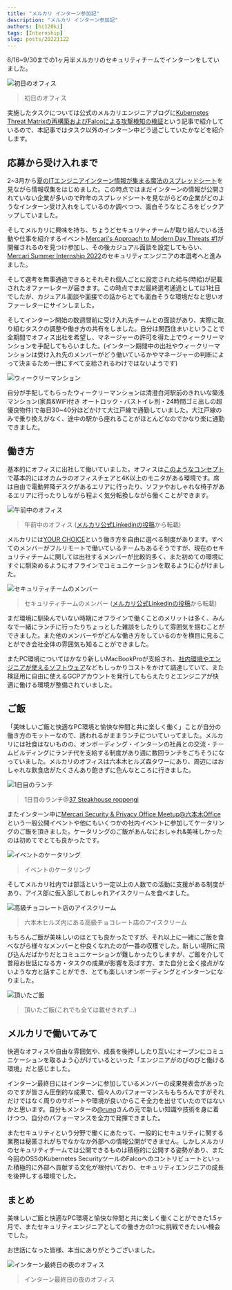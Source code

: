 ```yaml
---
title: "メルカリ インターン参加記"
description: "メルカリ インターン参加記"
authors: [hi120ki]
tags: [Internship]
slug: posts/20221122
---
```


8/16~9/30までの1ヶ月半メルカリのセキュリティチームでインターンをしていました。

<!-- truncate -->

![初日のオフィス](/img/hugo/mercari-day1-tower.jpg)

> 初日のオフィス

実施したタスクについては公式のメルカリエンジニアブログに[Kubernetes Threat Matrixの再構築およびFalcoによる攻撃検知の検証](https://engineering.mercari.com/blog/entry/20220928-kubernetes-threat-matrix-and-attack-detection-by-falco/)という記事で紹介しているので、本記事ではタスク以外のインターン中どう過ごしていたかなどを紹介します。

## 応募から受け入れまで

2~3月から[夏のITエンジニアインターン情報が集まる魔法のスプレッドシート](https://docs.google.com/spreadsheets/d/e/2PACX-1vSDSvWQNtJMW5IUsLF6FP12PNt8nSqaqw554UiNnUEYAZlWSp7PU509-M2IJ96D72gpCJznDvyied57/pubhtml)を見ながら情報収集をはじめました。この時点ではまだインターンの情報が公開されていない企業が多いので昨年のスプレッドシートを見ながらどの企業がどのようなインターン受け入れをしているのか調べつつ、面白そうなところをピックアップしていました。

そしてメルカリに興味を持ち、ちょうどセキュリティチームが取り組んでいる活動や仕事を紹介するイベント[Mercari's Approach to Modern Day Threats #1](https://mercari.connpass.com/event/241718/)が開催されるのを見つけ参加し、その後カジュアル面談を設定してもらい、[Mercari Summer Internship 2022](https://mercan.mercari.com/articles/33572/)のセキュリティエンジニアの本選考へと進みました。

そして選考を無事通過できるとそれぞれ個人ごとに設定された給与(時給)が記載されたオファーレターが届きます。この時点でまだ最終選考通過としては1社目でしたが、カジュアル面談や面接での話からとても面白そうな環境だなと思いオファーレターにサインしました。

そしてインターン開始の数週間前に受け入れ先チームとの面談があり、実際に取り組むタスクの調整や働き方の共有をしました。自分は関西住まいということで全期間でオフィス出社を希望し、マネージャーの許可を得た上でウィークリーマンションを手配してもらいました。(インターン期間中の出社やウィークリーマンションは受け入れ先のメンバーがどう働いているかやマネージャーの判断によって決まるため一律にすべて支給されるわけではないようです)

![ウィークリーマンション](/img/hugo/mercari-room.jpg)

自分が手配してもらったウィークリーマンションは清澄白河駅前のきれいな築浅マンション(家具&WiFi付き オートロック・バストイレ別・24時間ゴミ出しの超優良物件)で毎日30~40分ほどかけて大江戸線で通勤していました。大江戸線のみで乗り換えがなく、途中の駅から座れることがほとんどなのでかなり楽に通勤できました。

## 働き方

基本的にオフィスに出社して働いていました。オフィスは[このようなコンセプト](https://careers.mercari.com/jp/location/)で基本的にはオカムラのオフィスチェアと4K以上のモニタがある環境です。席は自由で電動昇降デスクがあるエリアに行ったり、ソファやおしゃれな椅子があるエリアに行ったりしながら程よく気分転換しながら働くことができます。

![午前中のオフィス](/img/hugo/mercari-office.jpg)

> 午前中のオフィス
> ([メルカリ公式Linkedinの投稿](https://www.linkedin.com/feed/update/urn:li:activity:6973855612199714816?updateEntityUrn=urn%3Ali%3Afs_feedUpdate%3A%28V2%2Curn%3Ali%3Aactivity%3A6973855612199714816%29)から転載)

メルカリには[YOUR CHOICE](https://about.mercari.com/press/news/articles/20210901_yourchoice/)という働き方を自由に選べる制度があります。すべてのメンバーがフルリモートで働いているチームもあるそうですが、現在のセキュリティチームに関しては出社するメンバーが比較的多く、また初めての環境にすぐに馴染めるようにオフラインでコミュニケーションを取るように心がけました。

![セキュリティチームのメンバー](/img/hugo/mercari-team.jpg)

> セキュリティチームのメンバー
> ([メルカリ公式Linkedinの投稿](https://www.linkedin.com/posts/mercari-inc-_yourchoice-mercariyourchoice-remotework-activity-6983612244110577664-BRVt)から転載)

まだ環境に馴染んでいない時期にオフラインで働くことのメリットは多く、みんなで一緒にランチに行ったりちょっとした雑談をしたりして雰囲気を掴むことができました。また他のメンバーやがどんな働き方をしているのかを横目に見ることができ会社全体の雰囲気も知ることができました。

またPC環境についてはかなり新しいMacBookProが支給され、[社内環境やエンジニアが使えるソフトウェア](https://mercan.mercari.com/articles/22893/)などもしっかりコストをかけて調達していて、また検証用に自由に使えるGCPアカウントを発行してもらえたりとエンジニアが快適に働ける環境が整備されていました。

## ご飯

「美味しいご飯と快適なPC環境と愉快な仲間と共に楽しく働く」ことが自分の働き方のモットーなので、誘われるがままランチについていってました。メルカリには社食はないものの、オンボーディング・インターンの社員との交流・チームビルディングにランチ代を支給する制度があり週に数回ランチをごちそうになっていました。メルカリのオフィスは六本木ヒルズ森タワーにあり、周辺にはおしゃれな飲食店がたくさんあり飽きずに色んなところに行きました。

![1日目のランチ](/img/hugo/mercari-day1-lunch.jpg)

> 1日目のランチ@[37 Steakhouse roppongi](https://37steakhouse.com/roppongi)

またインターン中に[Mercari Security & Privacy Office Meetup@六本木Office](https://mercan.mercari.com/articles/35082/)という一般公開イベントや他にもいくつかの社内イベントに参加してケータリングのご飯を頂きました。ケータリングのご飯があんなにおしゃれ&美味しかったのは初めてでとても良かったです。

![イベントのケータリング](/img/hugo/mercari-bentoo.jpg)

> イベントのケータリング

そしてメルカリ社内では部活という一定以上の人数での活動に支援がある制度があり、アイス部に仮入部しておしゃれアイスクリームを食べました。

![高級チョコレート店のアイスクリーム](/img/hugo/mercari-ice.jpg)

> 六本木ヒルズ内にある高級チョコレート店のアイスクリーム

もちろんご飯が美味しいのはとても良かったですが、それ以上に一緒にご飯を食べながら様々なメンバーと仲良くなれたのが一番の収穫でした。新しい場所に飛び込んだばかりだとコミュニケーションが難しかったりしますが、ご飯を介して普段お世話になる方・タスクの成果が影響を及ぼす方、また自分と全く接点がないような方と話すことができ、とても楽しいオンボーディングとインターンになりました。

![頂いたご飯](/img/hugo/mercari-meshi.jpg)

> 頂いたご飯(これでも全ては載せきれず...)

## メルカリで働いてみて

快適なオフィスや自由な雰囲気や、成長を後押ししたり互いにオープンにコミュニケーションを取るよう心がけているといった「エンジニアがのびのびと働ける環境」だと感じました。

インターン最終日にはインターンに参加しているメンバーの成果発表会があったのですが皆さん圧倒的な成果で、個々人のパフォーマンスももちろんですがそれだけではなく周りのサポートや環境が良いからこそ全力を出せていたのではないかと思います。自分もメンターの[@rung](https://twitter.com/rung)さんの元で新しい知識や技術を身に着けつつ、自分のパフォーマンスを全力で発揮できました。

またセキュリティという分野で働くにあたって、一般的にセキュリティに関する業務は秘匿されがちでなかなか外部への情報公開ができません。しかしメルカリのセキュリティチームでは公開できるものは積極的に公開する姿勢があり、また今回のOSSのKubernetes SecurityツールのFalcoへのコントリビュートといった積極的に外部へ貢献する文化が根付いており、セキュリティエンジニアの成長を後押しする環境でした。

## まとめ

美味しいご飯と快適なPC環境と愉快な仲間と共に楽しく働くことができた1.5ヶ月で、またセキュリティエンジニアとしての働き方の1つに挑戦できたいい機会でした。

お世話になった皆様、本当にありがとうございました。

![インターン最終日の夜のオフィス](/img/hugo/mercari-last-tower.jpg)

> インターン最終日の夜のオフィス
